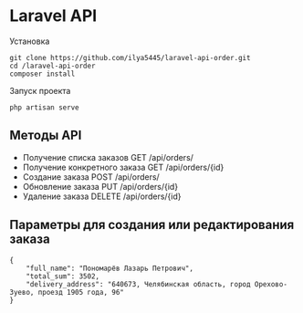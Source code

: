 
# Laravel API

Установка
```
git clone https://github.com/ilya5445/laravel-api-order.git
cd /laravel-api-order
composer install
```

Запуск проекта

```
php artisan serve
```

## Методы API

- Получение списка заказов GET /api/orders/
- Получение конкретного заказа GET /api/orders/{id}
- Создание заказа POST /api/orders/
- Обновление заказа PUT /api/orders/{id}
- Удаление заказа DELETE /api/orders/{id}

## Параметры для создания или редактирования заказа
```
{
    "full_name": "Пономарёв Лазарь Петрович", 
    "total_sum": 3502, 
    "delivery_address": "640673, Челябинская область, город Орехово-Зуево, проезд 1905 года, 96"
}
```

